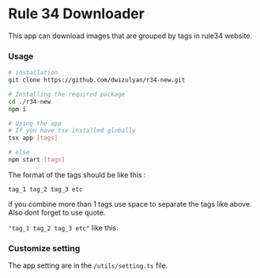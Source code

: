 # Rule 34 Downloader

This app can download images that are grouped by tags in rule34 website.

### Usage

```sh
# installation
git clone https://github.com/dwizulyan/r34-new.git

# Installing the required package
cd ./r34-new
npm i

# Using the app
# If you have tsx installed globally
tsx app [tags]

# else
npm start [tags]

```

The format of the tags should be like this :

`tag_1 tag_2 tag_3 etc`

if you combine more than 1 tags use space to separate the tags like above. Also dont forget to use quote.

`"tag_1 tag_2 tag_3 etc"` like this.

### Customize setting

The app setting are in the `/utils/setting.ts` file.
